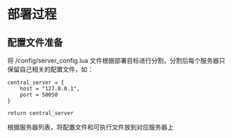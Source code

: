 # 部署过程
## 配置文件准备
将 /config/server_config.lua 文件根据部署目标进行分割，分割后每个服务器只保留自己相关的配置文件，如：
```
central_server = {
    host = "127.0.0.1",
    port = 50050
}

return central_server
```
根据服务器列表，将配置文件和可执行文件放到对应服务器上